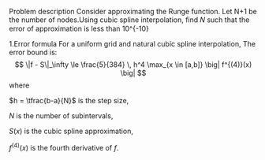 Problem description
Consider approximating the Runge function. Let N+1 be the number of nodes.Using cubic spline interpolation, find 𝑁 such that the error of approximation is less than 10^{-10}

1.Error formula
For a uniform grid and natural cubic spline interpolation, The error bound is:
$$
\|f - S\|_\infty \le \frac{5}{384} \, h^4 \max_{x \in [a,b]} \big| f^{(4)}(x) \big|
$$
where

$h = \tfrac{b-a}{N}$ is the step size,

$N$ is the number of subintervals,

$S(x)$ is the cubic spline approximation,

$f^{(4)}(x)$ is the fourth derivative of $f$.
